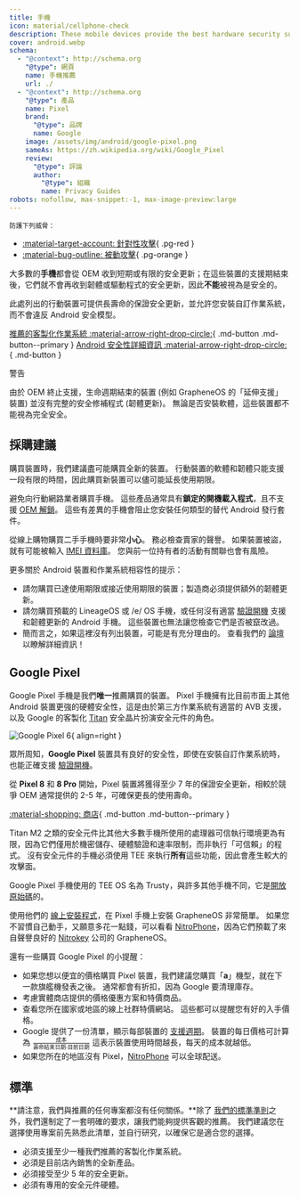 ```yaml
---
title: 手機
icon: material/cellphone-check
description: These mobile devices provide the best hardware security support for custom Android operating systems.
cover: android.webp
schema:
  - "@context": http://schema.org
    "@type": 網頁
    name: 手機推薦
    url: ./
  - "@context": http://schema.org
    "@type": 產品
    name: Pixel
    brand:
      "@type": 品牌
      name: Google
    image: /assets/img/android/google-pixel.png
    sameAs: https://zh.wikipedia.org/wiki/Google_Pixel
    review:
      "@type": 評論
      author:
        "@type": 組織
        name: Privacy Guides
robots: nofollow, max-snippet:-1, max-image-preview:large
---
```


<small>防護下列威脅：</small>

- [:material-target-account: 針對性攻擊](basics/common-threats.md#attacks-against-specific-individuals){ .pg-red }
- [:material-bug-outline: 被動攻擊](basics/common-threats.md#security-and-privacy){ .pg-orange }

大多數的**手機**都會從 OEM 收到短期或有限的安全更新；在這些裝置的支援期結束後，它們就不會再收到韌體或驅動程式的安全更新，因此**不能**被視為是安全的。

此處列出的行動裝置可提供長壽命的保證安全更新，並允許您安裝自訂作業系統，而不會違反 Android 安全模型。

[推薦的客製化作業系統 :material-arrow-right-drop-circle:](android/distributions.md){ .md-button .md-button--primary } [Android 安全性詳細資訊 :material-arrow-right-drop-circle:](os/android-overview.md#security-protections){ .md-button }

<div class="admonition warning" markdown>
<p class="admonition-title">警告</p>

由於 OEM 終止支援，生命週期結束的裝置 (例如 GrapheneOS 的「延伸支援」裝置) 並沒有完整的安全修補程式 (韌體更新)。 無論是否安裝軟體，這些裝置都不能視為完全安全。

</div>

## 採購建議

購買裝置時，我們建議盡可能購買全新的裝置。 行動裝置的軟體和韌體只能支援一段有限的時間，因此購買新裝置可以儘可能延長使用期限。

避免向行動網路業者購買手機。 這些產品通常具有**鎖定的開機載入程式**，且不支援 [OEM 解鎖](https://source.android.com/devices/bootloader/locking_unlocking)。 這些有差異的手機會阻止您安裝任何類型的替代 Android 發行套件。

從線上購物購買二手手機時要非常**小心**。 務必檢查賣家的聲譽。 如果裝置被盜，就有可能被輸入 [IMEI 資料庫](https://gsma.com/get-involved/working-groups/terminal-steering-group/imei-database)。 您與前一位持有者的活動有關聯也會有風險。

更多關於 Android 裝置和作業系統相容性的提示：

- 請勿購買已達使用期限或接近使用期限的裝置；製造商必須提供額外的韌體更新。
- 請勿購買預載的 LineageOS 或 /e/ OS 手機，或任何沒有適當 [驗證開機](https://source.android.com/security/verifiedboot) 支援和韌體更新的 Android 手機。 這些裝置也無法讓您檢查它們是否被竄改過。
- 簡而言之，如果這裡沒有列出裝置，可能是有充分理由的。 查看我們的 [論壇](https://discuss.privacyguides.net) 以瞭解詳細資訊！

## Google Pixel

Google Pixel 手機是我們**唯一**推薦購買的裝置。 Pixel 手機擁有比目前市面上其他 Android 裝置更強的硬體安全性，這是由於第三方作業系統有適當的 AVB 支援，以及 Google 的客製化 [Titan](https://security.googleblog.com/2021/10/pixel-6-setting-new-standard-for-mobile.html) 安全晶片扮演安全元件的角色。

<div class="admonition recommendation" markdown>

![Google Pixel 6](assets/img/android/google-pixel.png){ align=right }

眾所周知，**Google Pixel** 裝置具有良好的安全性，即使在安裝自訂作業系統時，也能正確支援 [驗證開機](https://source.android.com/security/verifiedboot)。

從 **Pixel 8** 和 **8 Pro** 開始，Pixel 裝置將獲得至少 7 年的保證安全更新，相較於競爭 OEM 通常提供的 2-5 年，可確保更長的使用壽命。

[:material-shopping: 商店](https://store.google.com/category/phones){ .md-button .md-button--primary }

</div>

Titan M2 之類的安全元件比其他大多數手機所使用的處理器可信執行環境更為有限，因為它們僅用於機密儲存、硬體驗證和速率限制，而非執行「可信賴」的程式。 沒有安全元件的手機必須使用 TEE 來執行**所有**這些功能，因此會產生較大的攻擊面。

Google Pixel 手機使用的 TEE OS 名為 Trusty，與許多其他手機不同，它是[開放原始碼](https://source.android.com/security/trusty#whyTrusty)的。

使用他們的 [線上安裝程式](https://grapheneos.org/install/web)，在 Pixel 手機上安裝 GrapheneOS 非常簡單。 如果您不習慣自己動手，又願意多花一點錢，可以看看 [NitroPhone](https://shop.nitrokey.com/shop)，因為它們預載了來自聲譽良好的 [Nitrokey](https://nitrokey.com/about) 公司的 GrapheneOS。

還有一些購買 Google Pixel 的小提醒：

- 如果您想以便宜的價格購買 Pixel 裝置，我們建議您購買「**a**」機型，就在下一款旗艦機發表之後。 通常都會有折扣，因為 Google 要清理庫存。
- 考慮實體商店提供的價格優惠方案和特價商品。
- 查看您所在國家或地區的線上社群特價網站。 這些都可以提醒您有好的入手價格。
- Google 提供了一份清單，顯示每部裝置的 [支援週期](https://support.google.com/nexus/answer/4457705)。 裝置的每日價格可計算為 <math xmlns="http://www.w3.org/1998/Math/MathML" display="inline" class="tml-display" style="display:inline math;"> <mfrac> <mtext>成本</mtext> <mrow> <mtext>壽命結束日期</mtext> <mo>-</mo> <mtext>目前日期</mtext> </mrow> </mfrac> </math>
  這表示裝置使用時間越長，每天的成本就越低。
- 如果您所在的地區沒有 Pixel，[NitroPhone](https://shop.nitrokey.com/shop) 可以全球配送。

## 標準

\*\*請注意，我們與推薦的任何專案都沒有任何關係。\*\*除了 [我們的標準準則](about/criteria.md)之外，我們還制定了一套明確的要求，讓我們能夠提供客觀的推薦。 我們建議您在選擇使用專案前先熟悉此清單，並自行研究，以確保它是適合您的選擇。

- 必須支援至少一種我們推薦的客製化作業系統。
- 必須是目前店內銷售的全新產品。
- 必須接受至少 5 年的安全更新。
- 必須有專用的安全元件硬體。
